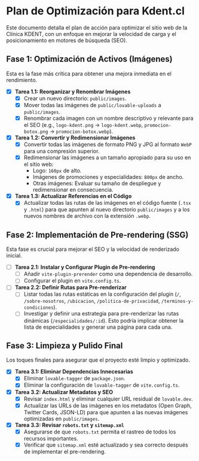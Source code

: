 # Plan de Optimización para Kdent.cl

Este documento detalla el plan de acción para optimizar el sitio web de la Clínica KDENT, con un enfoque en mejorar la velocidad de carga y el posicionamiento en motores de búsqueda (SEO).

## Fase 1: Optimización de Activos (Imágenes)

Esta es la fase más crítica para obtener una mejora inmediata en el rendimiento.

-   [x] **Tarea 1.1: Reorganizar y Renombrar Imágenes**
    -   [x] Crear un nuevo directorio: `public/images`.
    -   [x] Mover todas las imágenes de `public/lovable-uploads` a `public/images`.
    -   [x] Renombrar cada imagen con un nombre descriptivo y relevante para el SEO (e.g., `logo-kdent.png` -> `logo-kdent.webp`, `promocion-botox.png` -> `promocion-botox.webp`).

-   [x] **Tarea 1.2: Convertir y Redimensionar Imágenes**
    -   [x] Convertir todas las imágenes de formato PNG y JPG al formato `WebP` para una compresión superior.
    -   [x] Redimensionar las imágenes a un tamaño apropiado para su uso en el sitio web:
        -   Logo: `160px` de alto.
        -   Imágenes de promociones y especialidades: `800px` de ancho.
        -   Otras imágenes: Evaluar su tamaño de despliegue y redimensionar en consecuencia.

-   [x] **Tarea 1.3: Actualizar Referencias en el Código**
    -   [x] Actualizar todas las rutas de las imágenes en el código fuente (`.tsx` y `.html`) para que apunten al nuevo directorio `public/images` y a los nuevos nombres de archivo con la extensión `.webp`.

## Fase 2: Implementación de Pre-rendering (SSG)

Esta fase es crucial para mejorar el SEO y la velocidad de renderizado inicial.

-   [ ] **Tarea 2.1: Instalar y Configurar Plugin de Pre-rendering**
    -   [ ] Añadir `vite-plugin-prerender` como una dependencia de desarrollo.
    -   [ ] Configurar el plugin en `vite.config.ts`.

-   [ ] **Tarea 2.2: Definir Rutas para Pre-renderizar**
    -   [ ] Listar todas las rutas estáticas en la configuración del plugin (`/`, `/sobre-nosotros`, `/ubicacion`, `/politica-de-privacidad`, `/terminos-y-condiciones`).
    -   [ ] Investigar y definir una estrategia para pre-renderizar las rutas dinámicas (`/especialidades/:id`). Esto podría implicar obtener la lista de especialidades y generar una página para cada una.

## Fase 3: Limpieza y Pulido Final

Los toques finales para asegurar que el proyecto esté limpio y optimizado.

-   [x] **Tarea 3.1: Eliminar Dependencias Innecesarias**
    -   [x] Eliminar `lovable-tagger` de `package.json`.
    -   [x] Eliminar la configuración de `lovable-tagger` de `vite.config.ts`.

-   [x] **Tarea 3.2: Actualizar Metadatos y SEO**
    -   [x] Revisar `index.html` y eliminar cualquier URL residual de `lovable.dev`.
    -   [x] Actualizar las URLs de las imágenes en los metadatos (Open Graph, Twitter Cards, JSON-LD) para que apunten a las nuevas imágenes optimizadas en `public/images`.

-   [x] **Tarea 3.3: Revisar `robots.txt` y `sitemap.xml`**
    -   [x] Asegurarse de que `robots.txt` permita el rastreo de todos los recursos importantes.
    -   [x] Verificar que `sitemap.xml` esté actualizado y sea correcto después de implementar el pre-rendering.
